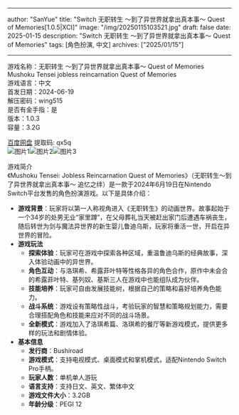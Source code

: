 
---
author: "SanYue"
title: "Switch 无职转生 ～到了异世界就拿出真本事～ Quest of Memories[1.0.5|XCI]"
image: "/img/20250115103521.jpg"
draft: false
date: 2025-01-15
description: "Switch 无职转生 ～到了异世界就拿出真本事～ Quest of Memories"
tags: [角色扮演, 中文]
archives: ["2025/01/15"]

---

游戏名称：无职转生 ～到了异世界就拿出真本事～ Quest of Memories   
Mushoku Tensei jobless reincarnation Quest of Memories    
游戏语言：中文  
首发日期：2024-06-19  
解压密码：wing515  
是否有金手指：是  
版本：1.0.3   
容量：3.2G

[百度网盘](https://pan.baidu.com/s/1NypUJ__et68m_s0DkLo5Og) 提取码: qx5q  
![图片1](/img/1fd617.jpg)![图片2](/img/0bd4c3.jpg)![图片3](/img/83edd5.jpg)  

游戏简介  
《Mushoku Tensei: Jobless Reincarnation Quest of Memories》（无职转生～到了异世界就拿出真本事～ 追忆之绊）是一款于2024年6月19日在Nintendo Switch平台发售的角色扮演游戏。以下是具体介绍：
- **游戏背景**：玩家将以第一人称视角进入《无职转生》的动画世界。故事起始于一个34岁的处男无业“家里蹲”，在父母葬礼当天被赶出家门后遭遇车祸丧生，随后转世为剑与魔法异世界的新生婴儿鲁迪乌斯，玩家将重活一世，开启在异世界的冒险。
- **游戏玩法**
    - **探索体验**：玩家可在游戏中探索各种区域，重温鲁迪乌斯的经典故事，深入体验动画中的异世界。
    - **角色互动**：与洛琪希、希露菲叶特等性格各异的角色合作，原作中未会合的希露菲叶特、基列奴、基斯三人在游戏中也能组队成为伙伴。
    - **技能培养**：玩家可自由发展技能树，根据自己的策略和喜好培养角色能力。
    - **战斗系统**：游戏设有策略性战斗，考验玩家的智慧和策略规划能力，需要合理搭配角色和技能来应对不同的战斗场景。
    - **全新模式**：游戏加入了洛琪希篇、洛琪希的餐厅等新游戏模式，提供更多样的玩法和剧情体验。
- **基本信息**
    - **发行商**：Bushiroad
    - **游戏模式**：支持电视模式、桌面模式和掌机模式，适配Nintendo Switch Pro手柄。
    - **玩家人数**：单机单人游玩
    - **语言支持**：支持日文、英文、繁体中文
    - **游戏文件大小**：3.2GB
    - **年龄分级**：PEGI 12
